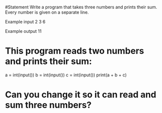 #Statement
Write a program that takes three numbers and prints their sum. Every number is given on a separate line.

Example input
2
3
6

Example output
11


# This program reads two numbers and prints their sum:
a = int(input())
b = int(input())
c = int(input())
print(a + b + c)

# Can you change it so it can read and sum three numbers?
